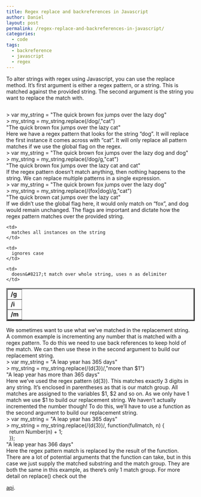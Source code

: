 ```yaml
---
title: Regex replace and backreferences in Javascript
author: Daniel
layout: post
permalink: /regex-replace-and-backreferences-in-javascript/
categories:
  - code
tags:
  - backreference
  - javascript
  - regex
---
```

To alter strings with regex using Javascript, you can use the replace method. It&#8217;s first argument is either a regex pattern, or a string. This is matched against the provided string. The second argument is the string you want to replace the match with. <div class="codecolorer-container javascript railscasts" style="overflow:auto;white-space:nowrap;">
  <div class="javascript codecolorer">
    <span class="sy0">></span> <span class="kw2">var</span> my_string <span class="sy0">=</span> <span class="st0">"The quick brown fox jumps over the lazy dog"</span><br /> <span class="sy0">></span> my_string <span class="sy0">=</span> my_string.<span class="me1">replace</span><span class="br0">&#40;</span><span class="co2">/dog/</span><span class="sy0">,</span><span class="st0">"cat"</span><span class="br0">&#41;</span><br /> <span class="st0">"The quick brown fox jumps over the lazy cat"</span>
  </div>
</div> Here we have a regex pattern that looks for the string &#8220;dog&#8221;. It will replace the first instance it comes across with &#8220;cat&#8221;. It will only replace all pattern matches if we use the global flag on the regex. 

<div class="codecolorer-container javascript railscasts" style="overflow:auto;white-space:nowrap;">
  <div class="javascript codecolorer">
    <span class="sy0">></span> <span class="kw2">var</span> my_string <span class="sy0">=</span> <span class="st0">"The quick brown fox jumps over the lazy dog and dog"</span><br /> <span class="sy0">></span> my_string <span class="sy0">=</span> my_string.<span class="me1">replace</span><span class="br0">&#40;</span><span class="co2">/dog/g</span><span class="sy0">,</span><span class="st0">"cat"</span><span class="br0">&#41;</span><br /> <span class="st0">"The quick brown fox jumps over the lazy cat and cat"</span>
  </div>
</div> If the regex pattern doesn&#8217;t match anything, then nothing happens to the string. We can replace multiple patterns in a single expression. 

<div class="codecolorer-container javascript railscasts" style="overflow:auto;white-space:nowrap;">
  <div class="javascript codecolorer">
    <span class="sy0">></span> <span class="kw2">var</span> my_string <span class="sy0">=</span> <span class="st0">"The quick brown fox jumps over the lazy dog"</span><br /> <span class="sy0">></span> my_string <span class="sy0">=</span> my_string.<span class="me1">replace</span><span class="br0">&#40;</span><span class="co2">/(fox|dog)/g</span><span class="sy0">,</span><span class="st0">"cat"</span><span class="br0">&#41;</span><br /> <span class="st0">"The quick brown cat jumps over the lazy cat"</span>
  </div>
</div> If we didn&#8217;t use the global flag here, it would only match on &#8220;fox&#8221;, and dog would remain unchanged. The flags are important and dictate how the regex pattern matches over the provided string. 

<table border="3">
  <tr>
    <td>
      <strong>/g</strong>
    </td>
    
    <td>
      matches all instances on the string
    </td>
  </tr>
  
  <tr>
    <td>
      <strong>/i</strong>
    </td>
    
    <td>
      ignores case
    </td>
  </tr>
  
  <tr>
    <td>
      <strong>/m</strong>
    </td>
    
    <td>
      doesn&#8217;t match over whole string, uses n as delimiter
    </td>
  </tr>
</table> We sometimes want to use what we&#8217;ve matched in the replacement string. A common example is incrementing any number that is matched with a regex pattern. To do this we need to use back references to keep hold of the match. We can then use these in the second argument to build our replacement string. 

<div class="codecolorer-container javascript railscasts" style="overflow:auto;white-space:nowrap;">
  <div class="javascript codecolorer">
    <span class="sy0">></span> <span class="kw2">var</span> my_string <span class="sy0">=</span> <span class="st0">"A leap year has 365 days"</span><br /> <span class="sy0">></span> my_string <span class="sy0">=</span> my_string.<span class="me1">replace</span><span class="br0">&#40;</span><span class="co2">/(d{3})/</span><span class="sy0">,</span><span class="st0">"more than $1"</span><span class="br0">&#41;</span><br /> <span class="st0">"A leap year has more than 365 days"</span>
  </div>
</div> Here we&#8217;ve used the regex pattern (d{3}). This matches exactly 3 digits in any string. It&#8217;s enclosed in parentheses as that is our match group. All matches are assigned to the variables $1, $2 and so on. As we only have 1 match we use $1 to build our replacement string. We haven&#8217;t actually incremented the number though! To do this, we&#8217;ll have to use a function as the second argument to build our replacement string. 

<div class="codecolorer-container javascript railscasts" style="overflow:auto;white-space:nowrap;">
  <div class="javascript codecolorer">
    <span class="sy0">></span> <span class="kw2">var</span> my_string <span class="sy0">=</span> <span class="st0">"A leap year has 365 days"</span><br /> <span class="sy0">></span> my_string <span class="sy0">=</span> my_string.<span class="me1">replace</span><span class="br0">&#40;</span><span class="co2">/(d{3})/</span><span class="sy0">,</span> <span class="kw2">function</span><span class="br0">&#40;</span>fullmatch<span class="sy0">,</span> n<span class="br0">&#41;</span> <span class="br0">&#123;</span><br /> &nbsp; <span class="kw1">return</span> Number<span class="br0">&#40;</span>n<span class="br0">&#41;</span> <span class="sy0">+</span> <span class="nu0">1</span><span class="sy0">;</span><br /> &nbsp; <span class="br0">&#125;</span><span class="br0">&#41;</span><span class="sy0">;</span> &nbsp;<br /> <span class="st0">"A leap year has 366 days"</span>
  </div>
</div> Here the regex pattern match is replaced by the result of the function. There are a lot of potential arguments that the function can take, but in this case we just supply the matched substring and the match group. They are both the same in this example, as there&#8217;s only 1 match group. For more detail on replace() check out the 

[api][1].

 [1]: https://developer.mozilla.org/en/docs/JavaScript/Reference/Global_Objects/String/replace "api"